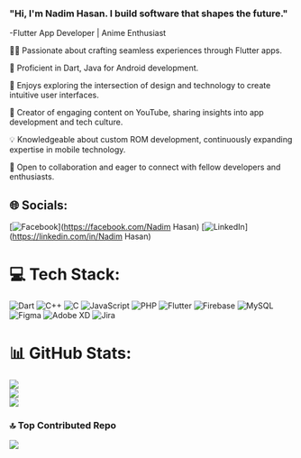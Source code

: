 ### "Hi, I'm Nadim Hasan. I build software that shapes the future."

-Flutter App Developer | Anime Enthusiast

👨‍💻 Passionate about crafting seamless experiences through Flutter apps.

📱 Proficient in Dart, Java for Android development.

🎨 Enjoys exploring the intersection of design and technology to create intuitive user interfaces.

🎥 Creator of engaging content on YouTube, sharing insights into app development and tech culture.

💡 Knowledgeable about custom ROM development, continuously expanding expertise in mobile technology.

🌟 Open to collaboration and eager to connect with fellow developers and enthusiasts.



## 🌐 Socials:
[![Facebook](https://www.facebook.com/nadim.hasan.71619533?mibextid=ZbWKwL)](https://facebook.com/Nadim Hasan) [![LinkedIn](https://www.linkedin.com/in/nadimhasan-8a4816279/)](https://linkedin.com/in/Nadim Hasan) 

# 💻 Tech Stack:
![Dart](https://img.shields.io/badge/dart-%230175C2.svg?style=for-the-badge&logo=dart&logoColor=white) ![C++](https://img.shields.io/badge/c++-%2300599C.svg?style=for-the-badge&logo=c%2B%2B&logoColor=white) ![C](https://img.shields.io/badge/c-%2300599C.svg?style=for-the-badge&logo=c&logoColor=white) ![JavaScript](https://img.shields.io/badge/javascript-%23323330.svg?style=for-the-badge&logo=javascript&logoColor=%23F7DF1E) ![PHP](https://img.shields.io/badge/php-%23777BB4.svg?style=for-the-badge&logo=php&logoColor=white) ![Flutter](https://img.shields.io/badge/Flutter-%2302569B.svg?style=for-the-badge&logo=Flutter&logoColor=white) ![Firebase](https://img.shields.io/badge/Firebase-039BE5?style=for-the-badge&logo=Firebase&logoColor=white) ![MySQL](https://img.shields.io/badge/mysql-%2300000f.svg?style=for-the-badge&logo=mysql&logoColor=white) ![Figma](https://img.shields.io/badge/figma-%23F24E1E.svg?style=for-the-badge&logo=figma&logoColor=white) ![Adobe XD](https://img.shields.io/badge/Adobe%20XD-470137?style=for-the-badge&logo=Adobe%20XD&logoColor=#FF61F6) ![Jira](https://img.shields.io/badge/jira-%230A0FFF.svg?style=for-the-badge&logo=jira&logoColor=white)
# 📊 GitHub Stats:
![](https://github-readme-stats.vercel.app/api?username=Nadimpg&theme=dark&hide_border=false&include_all_commits=false&count_private=false)<br/>
![](https://github-readme-streak-stats.herokuapp.com/?user=Nadimpg&theme=dark&hide_border=false)<br/>
![](https://github-readme-stats.vercel.app/api/top-langs/?username=Nadimpg&theme=dark&hide_border=false&include_all_commits=false&count_private=false&layout=compact)

### 🔝 Top Contributed Repo
![](https://github-contributor-stats.vercel.app/api?username=Nadimpg&limit=5&theme=dark&combine_all_yearly_contributions=true)
